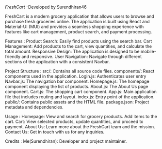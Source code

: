 *FreshCart*
       -Developed by Surendhiran46

FreshCart is a modern grocery application that allows users to browse and purchase fresh groceries online. 
The application is built using React and Material-UI (MUI) and 
provides a seamless shopping experience with features like cart management, product search, and payment processing.

Features :
Product Search: Easily find products using the search bar.
Cart Management: Add products to the cart, view quantities, and calculate the total amount.
Responsive Design: The application is designed to be mobile-friendly and responsive.
User Navigation: Navigate through different sections of the application with a consistent Navbar.

Project Structure :
src/: Contains all source code files.
components/: React components used in the application.
Login.js: Authenticates user entry
Navbar.js: The navigation bar component.
Homepage.js: The homepage component displaying the list of products.
About.js: The About Us page component.
Cart.js: The shopping cart component.
App.js: Main application file that includes routing and layout.
index.js: Entry point of the application.
public/: Contains public assets and the HTML file.
package.json: Project metadata and dependencies.

Usage :
Homepage: View and search for grocery products. Add items to the cart.
Cart: View selected products, update quantities, and proceed to payment.
About Us: Learn more about the FreshCart team and the mission.
Contact Us: Get in touch with us for any inquiries.

Credits :
Me(Surendhiran): Developer and project maintainer.
